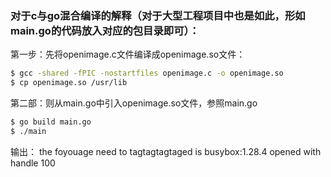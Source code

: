 ### 对于c与go混合编译的解释（对于大型工程项目中也是如此，形如main.go的代码放入对应的包目录即可）：
第一步：先将openimage.c文件编译成openimage.so文件：
```bash
$ gcc -shared -fPIC -nostartfiles openimage.c -o openimage.so
$ cp openimage.so /usr/lib
```
第二部：则从main.go中引入openimage.so文件，参照main.go
```bash
$ go build main.go
$ ./main
```
输出：
the foyouage need to tagtagtagtaged is busybox:1.28.4
opened with handle 100

